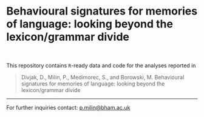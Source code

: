 # Behavioural signatures for memories of language: looking beyond the lexicon/grammar divide

<br>

This repository contains `R`-ready data and code for the analyses reported in

> Divjak, D., Milin, P., Medimorec, S., and Borowski, M. Behavioural signatures for memories of language: looking beyond the lexicon/grammar divide

- - -

For further inquiries contact: p.milin@bham.ac.uk
